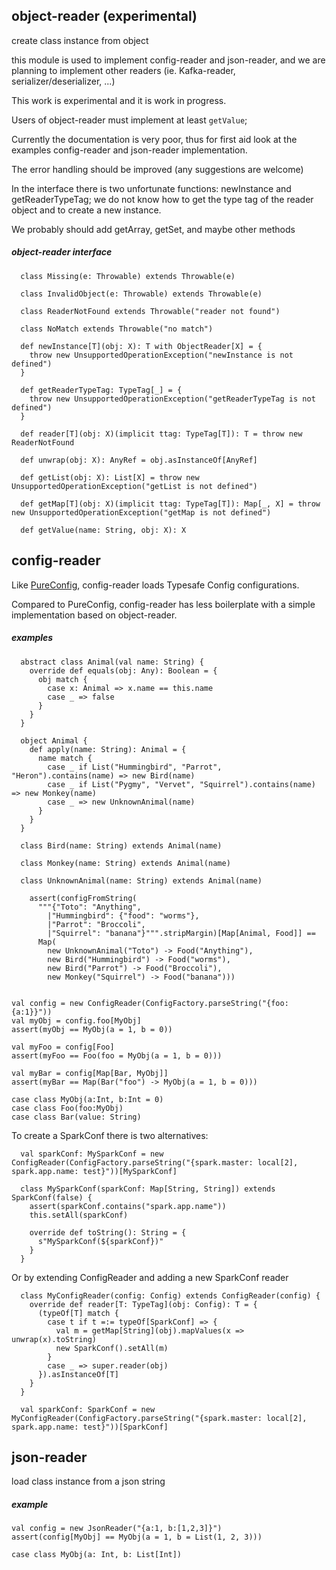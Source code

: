 ## object-reader (experimental)

create class instance from object

this module is used to implement config-reader and json-reader, and we are planning to
implement other readers (ie. Kafka-reader, serializer/deserializer, ...)

This work is experimental and it is work in progress.

Users of object-reader must implement at least `getValue`;

Currently the documentation is very poor, thus for first aid look at the examples config-reader and json-reader
implementation.

The error handling should be improved (any suggestions are welcome)

In the interface there is two unfortunate functions: newInstance and getReaderTypeTag; we do
not know how to get the type tag of the reader object and to create a new instance.

We probably should add getArray, getSet, and maybe other methods

##### object-reader interface

```
  class Missing(e: Throwable) extends Throwable(e)

  class InvalidObject(e: Throwable) extends Throwable(e)

  class ReaderNotFound extends Throwable("reader not found")

  class NoMatch extends Throwable("no match")

  def newInstance[T](obj: X): T with ObjectReader[X] = {
    throw new UnsupportedOperationException("newInstance is not defined")
  }

  def getReaderTypeTag: TypeTag[_] = {
    throw new UnsupportedOperationException("getReaderTypeTag is not defined")
  }

  def reader[T](obj: X)(implicit ttag: TypeTag[T]): T = throw new ReaderNotFound

  def unwrap(obj: X): AnyRef = obj.asInstanceOf[AnyRef]

  def getList(obj: X): List[X] = throw new UnsupportedOperationException("getList is not defined")

  def getMap[T](obj: X)(implicit ttag: TypeTag[T]): Map[_, X] = throw new UnsupportedOperationException("getMap is not defined")

  def getValue(name: String, obj: X): X
```

## config-reader

Like [PureConfig](https://github.com/pureconfig/pureconfig), config-reader loads Typesafe Config configurations.

Compared to PureConfig, config-reader has less boilerplate with a simple implementation based on object-reader.

##### examples

```
  abstract class Animal(val name: String) {
    override def equals(obj: Any): Boolean = {
      obj match {
        case x: Animal => x.name == this.name
        case _ => false
      }
    }
  }

  object Animal {
    def apply(name: String): Animal = {
      name match {
        case _ if List("Hummingbird", "Parrot", "Heron").contains(name) => new Bird(name)
        case _ if List("Pygmy", "Vervet", "Squirrel").contains(name) => new Monkey(name)
        case _ => new UnknownAnimal(name)
      }
    }
  }

  class Bird(name: String) extends Animal(name)

  class Monkey(name: String) extends Animal(name)

  class UnknownAnimal(name: String) extends Animal(name)

    assert(configFromString(
      """{"Toto": "Anything",
        |"Hummingbird": {"food": "worms"},
        |"Parrot": "Broccoli",
        |"Squirrel": "banana"}""".stripMargin)[Map[Animal, Food]] ==
      Map(
        new UnknownAnimal("Toto") -> Food("Anything"),
        new Bird("Hummingbird") -> Food("worms"),
        new Bird("Parrot") -> Food("Broccoli"),
        new Monkey("Squirrel") -> Food("banana")))


val config = new ConfigReader(ConfigFactory.parseString("{foo:{a:1}}"))
val myObj = config.foo[MyObj]
assert(myObj == MyObj(a = 1, b = 0))

val myFoo = config[Foo]
assert(myFoo == Foo(foo = MyObj(a = 1, b = 0)))

val myBar = config[Map[Bar, MyObj]]
assert(myBar == Map(Bar("foo") -> MyObj(a = 1, b = 0)))

case class MyObj(a:Int, b:Int = 0)
case class Foo(foo:MyObj)
case class Bar(value: String)
```

To create a SparkConf there is two alternatives:

```
  val sparkConf: MySparkConf = new ConfigReader(ConfigFactory.parseString("{spark.master: local[2], spark.app.name: test}"))[MySparkConf]

  class MySparkConf(sparkConf: Map[String, String]) extends SparkConf(false) {
    assert(sparkConf.contains("spark.app.name"))
    this.setAll(sparkConf)

    override def toString(): String = {
      s"MySparkConf(${sparkConf})"
    }
  }
```

Or by extending ConfigReader and adding a new SparkConf reader

```
  class MyConfigReader(config: Config) extends ConfigReader(config) {
    override def reader[T: TypeTag](obj: Config): T = {
      (typeOf[T] match {
        case t if t =:= typeOf[SparkConf] => {
          val m = getMap[String](obj).mapValues(x => unwrap(x).toString)
          new SparkConf().setAll(m)
        }
        case _ => super.reader(obj)
      }).asInstanceOf[T]
    }
  }
  
  val sparkConf: SparkConf = new MyConfigReader(ConfigFactory.parseString("{spark.master: local[2], spark.app.name: test}"))[SparkConf]
```

## json-reader

load class instance from a json string

##### example

```
val config = new JsonReader("{a:1, b:[1,2,3]}")
assert(config[MyObj] == MyObj(a = 1, b = List(1, 2, 3)))

case class MyObj(a: Int, b: List[Int])
```


